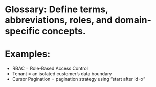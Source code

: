# Glossary: Define terms, abbreviations, roles, and domain-specific concepts.

# Examples:
- RBAC = Role-Based Access Control
- Tenant = an isolated customer’s data boundary
- Cursor Pagination = pagination strategy using “start after id=x”